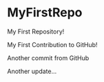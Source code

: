 # MyFirstRepo

My First Repository!

My First Contribution to GitHub!

Another commit from GitHub

Another update...
